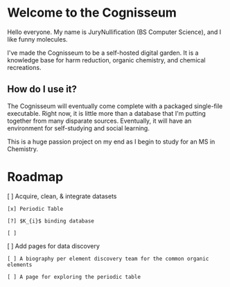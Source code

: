 # Welcome to the Cognisseum

Hello everyone. My name is JuryNullification (BS Computer Science), and I like funny molecules. 

I've made the Cognisseum to be a self-hosted digital garden. It is a knowledge base for harm reduction, organic chemistry, and chemical recreations.

## How do I use it?

The Cognisseum will eventually come complete with a packaged single-file executable. Right now, it is little more than a database that I'm putting together from many disparate sources. Eventually, it will have an environment for self-studying and social learning.

This is a huge passion project on my end as I begin to study for an MS in Chemistry.

# Roadmap

[ ] Acquire, clean, & integrate datasets

	[x] Periodic Table
 
	[?] $K_{i}$ binding database
 
	[ ] 
 
[ ] Add pages for data discovery

	[ ] A biography per element discovery team for the common organic elements
 
	[ ] A page for exploring the periodic table
 

